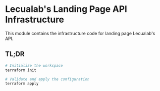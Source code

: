 # Lecualab's Landing Page API Infrastructure

This module contains the infrastructure code for landing page Lecualab's API.

## TL;DR

```bash
# Initialize the workspace
terraform init

# Validate and apply the configuration
terraform apply
```
